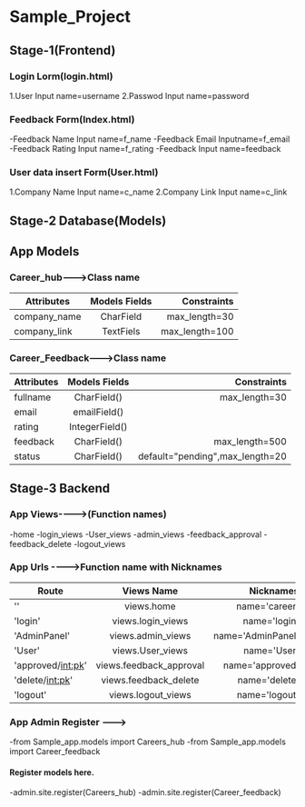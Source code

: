 # Sample_Project
## Stage-1(Frontend)
### Login Lorm(login.html)
1.User Input name=username
2.Passwod Input name=password

### Feedback Form(Index.html)
-Feedback Name Input name=f_name
-Feedback Email Inputname=f_email
-Feedback Rating Input name=f_rating
-Feedback Input name=feedback

### User data insert Form(User.html)
1.Company Name  Input name=c_name
2.Company Link Input name=c_link

## Stage-2 Database(Models)
## App Models
### Career_hub--->Class name

| Attributes    | Models Fields | Constraints    |
| ------------- |:-------------:|---------------:|
| company_name  | CharField     | max_length=30  |
| company_link  | TextFiels     | max_length=100 |

### Career_Feedback--->Class name

|Attributes     | Models Fields   | Constraints                     | 
| --------------|:---------------:|--------------------------------:|
| fullname      | CharField()     | max_length=30                   |       
| email         | emailField()    |                                 |
| rating        | IntegerField()  |                                 |
| feedback      | CharField()     | max_length=500                  |
| status        | CharField()     | default="pending",max_length=20 |


## Stage-3 Backend 
### App Views---->(Function names)
-home
-login_views
-User_views
-admin_views
-feedback_approval
-feedback_delete
-logout_views

### App Urls ---->Function name with Nicknames

|   Route             |   Views Name            |   Nicknames                     | 
| --------------------|:-----------------------:|--------------------------------:|
| ''                  | views.home              |  name='career'                  |       
| 'login'             | views.login_views       |  name='login'                   |
| 'AdminPanel'        | views.admin_views       |  name='AdminPanel'              |
| 'User'              | views.User_views        |  name='User'                    |
| 'approved/<int:pk>' | views.feedback_approval |  name='approved'                |
| 'delete/<int:pk>'   | views.feedback_delete   |  name='delete'                  |
| 'logout'            | views.logout_views      | name='logout'                   |


### App Admin Register --->
-from Sample_app.models import Careers_hub
-from Sample_app.models import Career_feedback
#### Register models here.
-admin.site.register(Careers_hub)
-admin.site.register(Career_feedback)



